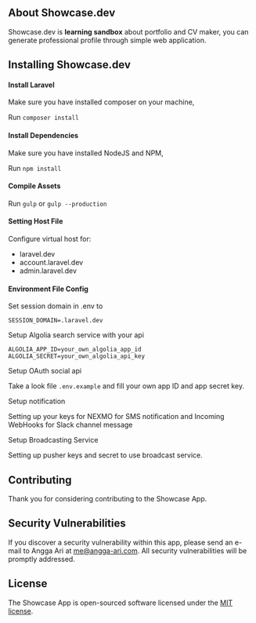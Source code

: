 ## About Showcase.dev

Showcase.dev is **learning sandbox** about portfolio and CV maker, you can generate professional profile through simple web application.

## Installing Showcase.dev

#### Install Laravel
Make sure you have installed composer on your machine,

Run `composer install`

#### Install Dependencies
Make sure you have installed NodeJS and NPM,

Run `npm install`

#### Compile Assets
Run `gulp` or `gulp --production`

#### Setting Host File
Configure virtual host for:
* laravel.dev
* account.laravel.dev
* admin.laravel.dev

#### Environment File Config
Set session domain in .env to<br>

`SESSION_DOMAIN=.laravel.dev`

Setup Algolia search service with your api

`ALGOLIA_APP_ID=your_own_algolia_app_id`<br>
`ALGOLIA_SECRET=your_own_algolia_api_key`

Setup OAuth social api

Take a look file `.env.example` and fill your own app ID and app secret key.

Setup notification

Setting up your keys for NEXMO for SMS notification and Incoming WebHooks for Slack channel message

Setup Broadcasting Service

Setting up pusher keys and secret to use broadcast service.
## Contributing

Thank you for considering contributing to the Showcase App.

## Security Vulnerabilities

If you discover a security vulnerability within this app, please send an e-mail to Angga Ari at me@angga-ari.com. All security vulnerabilities will be promptly addressed.

## License

The Showcase App is open-sourced software licensed under the [MIT license](http://opensource.org/licenses/MIT).
